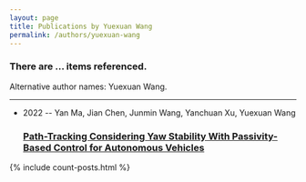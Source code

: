 ```yaml
---
layout: page
title: Publications by Yuexuan Wang
permalink: /authors/yuexuan-wang
---
```


<h3 id="number-posts">There are ... items referenced.</h3>
<p id='info-authors'>Alternative author names: Yuexuan Wang.</p>
<hr />
<ul class="post-list">
<li><span class='post-meta'>2022 -- Yan Ma, Jian Chen, Junmin Wang, Yanchuan Xu, Yuexuan Wang</span><h3><a class='post-link' href="{{ site.baseurl }}/path-tracking-considering-yaw-stability-with-passivity-based-control-for-autonomous-vehicles">Path-Tracking Considering Yaw Stability With Passivity-Based Control for Autonomous Vehicles</a></h3></li>

</ul>
{% include count-posts.html %}
